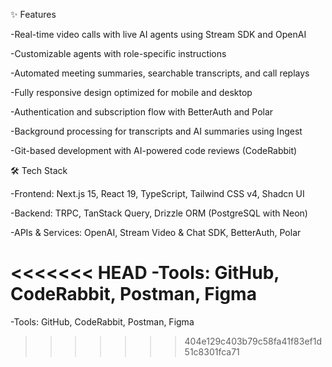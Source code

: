 ✨ Features

-Real-time video calls with live AI agents using Stream SDK and OpenAI

-Customizable agents with role-specific instructions

-Automated meeting summaries, searchable transcripts, and call replays

-Fully responsive design optimized for mobile and desktop

-Authentication and subscription flow with BetterAuth and Polar

-Background processing for transcripts and AI summaries using Ingest

-Git-based development with AI-powered code reviews (CodeRabbit)

🛠️ Tech Stack

-Frontend: Next.js 15, React 19, TypeScript, Tailwind CSS v4, Shadcn UI

-Backend: TRPC, TanStack Query, Drizzle ORM (PostgreSQL with Neon)

-APIs & Services: OpenAI, Stream Video & Chat SDK, BetterAuth, Polar

<<<<<<< HEAD
-Tools: GitHub, CodeRabbit, Postman, Figma
=======
-Tools: GitHub, CodeRabbit, Postman, Figma
>>>>>>> 404e129c403b79c58fa41f83ef1d51c8301fca71
